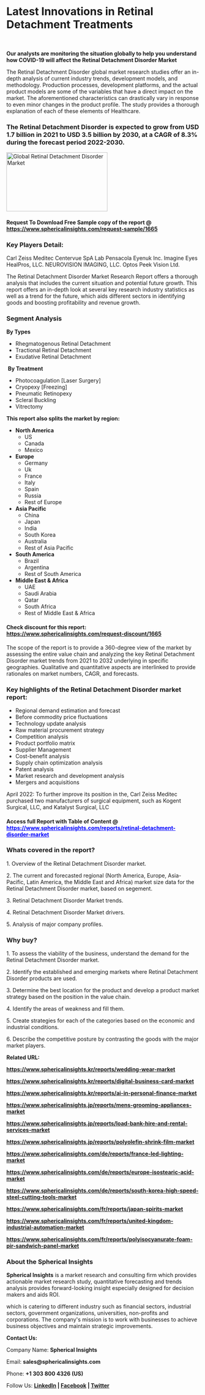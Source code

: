 <p>&nbsp;</p>
<h1><strong>Latest Innovations in Retinal Detachment Treatments</strong></h1>
<p>&nbsp;</p>
<p><strong>Our analysts are monitoring the situation globally to help you understand how COVID-19 will affect the Retinal Detachment Disorder Market</strong></p>
<p>The Retinal Detachment Disorder global market research studies offer an in-depth analysis of current industry trends, development models, and methodology. Production processes, development platforms, and the actual product models are some of the variables that have a direct impact on the market. The aforementioned characteristics can drastically vary in response to even minor changes in the product profile. The study provides a thorough explanation of each of these elements of Healthcare.</p>
<h3>The Retinal Detachment Disorder is expected to grow from USD 1.7 billion in 2021 to USD 3.5 billion by 2030, at a CAGR of 8.3% during the forecast period 2022-2030.</h3>
<p><img src="https://www.sphericalinsights.com/images/rd/rential.png" alt="Global Retinal Detachment Disorder Market" width="264" height="154" /></p>
<h4>Request To Download Free Sample copy of the report @ <a href="https://www.sphericalinsights.com/request-sample/1665" target="_blank">https://www.sphericalinsights.com/request-sample/1665</a></h4>
<h3><strong>Key Players Detail:</strong></h3>
<p>Carl Zeiss Meditec Centervue SpA Lab Pensacola Eyenuk Inc. Imagine Eyes HealPros, LLC. NEUROVISION IMAGING, LLC. Optos Peek Vision Ltd.</p>
<p>The <a>Retinal Detachment Disorder Market Research Report</a> offers a thorough analysis that includes the current situation and potential future growth. This report offers an in-depth look at several key research industry statistics as well as a trend for the future, which aids different sectors in identifying goods and boosting profitability and revenue growth.</p>
<h3><strong>Segment Analysis </strong></h3>
<p><strong>By Types</strong></p>
<ul>
<li>Rhegmatogenous Retinal Detachment</li>
<li>Tractional Retinal Detachment</li>
<li>Exudative Retinal Detachment</li>
</ul>
<p>&nbsp;<strong>By Treatment</strong></p>
<ul>
<li>Photocoagulation [Laser Surgery]</li>
<li>Cryopexy [Freezing]</li>
<li>Pneumatic Retinopexy</li>
<li>Scleral Buckling</li>
<li>Vitrectomy</li>
</ul>
<p><strong>This report also splits the market by region:</strong></p>
<ul>
<li><strong>North America</strong>
<ul>
<li>US</li>
<li>Canada</li>
<li>Mexico</li>
</ul>
</li>
<li><strong>Europe</strong>
<ul>
<li>Germany</li>
<li>Uk</li>
<li>France</li>
<li>Italy</li>
<li>Spain</li>
<li>Russia</li>
<li>Rest of Europe</li>
</ul>
</li>
<li><strong>Asia Pacific</strong>
<ul>
<li>China</li>
<li>Japan</li>
<li>India</li>
<li>South Korea</li>
<li>Australia</li>
<li>Rest of Asia Pacific</li>
</ul>
</li>
<li><strong>South America</strong>
<ul>
<li>Brazil</li>
<li>Argentina</li>
<li>Rest of South America</li>
</ul>
</li>
<li><strong>Middle East &amp; Africa</strong>
<ul>
<li>UAE</li>
<li>Saudi Arabia</li>
<li>Qatar</li>
<li>South Africa</li>
<li>Rest of Middle East &amp; Africa</li>
</ul>
</li>
</ul>
<h4>Check discount for this report: <a href="https://www.sphericalinsights.com/request-discount/1665" target="_blank">https://www.sphericalinsights.com/request-discount/1665</a></h4>
<p>The scope of the report is to provide a 360-degree view of the market by assessing the entire value chain and analyzing the key Retinal Detachment Disorder market trends from 2021 to 2032 underlying in specific geographies. Qualitative and quantitative aspects are interlinked to provide rationales on market numbers, CAGR, and forecasts.</p>
<h3><strong>Key highlights of the Retinal Detachment Disorder market report:</strong></h3>
<ul>
<li>Regional demand estimation and forecast</li>
<li>Before commodity price fluctuations</li>
<li>Technology update analysis</li>
<li>Raw material procurement strategy</li>
<li>Competition analysis</li>
<li>Product portfolio matrix</li>
<li>Supplier Management</li>
<li>Cost-benefit analysis</li>
<li>Supply chain optimization analysis</li>
<li>Patent analysis</li>
<li>Market research and development analysis</li>
<li>Mergers and acquisitions</li>
</ul>
<p>April 2022: To further improve its position in the, Carl Zeiss Meditec purchased two manufacturers of surgical equipment, such as Kogent Surgical, LLC, and Katalyst Surgical, LLC</p>
<h4>Access full Report with Table of Content @ <span style="color: #0000ff;"><a style="color: #0000ff;" href="https://www.sphericalinsights.com/reports/retinal-detachment-disorder-market" target="_blank">https://www.sphericalinsights.com/reports/retinal-detachment-disorder-market</a></span></h4>
<h3><strong>Whats covered in the report?</strong></h3>
<p>1. Overview of the Retinal Detachment Disorder market.</p>
<p>2. The current and forecasted regional (North America, Europe, Asia-Pacific, Latin America, the Middle East and Africa) market size data for the Retinal Detachment Disorder market, based on segement.</p>
<p>3. Retinal Detachment Disorder Market trends.</p>
<p>4. Retinal Detachment Disorder Market drivers.</p>
<p>5. Analysis of major company profiles.</p>
<h3><strong>Why buy?</strong></h3>
<p>1. To assess the viability of the business, understand the demand for the Retinal Detachment Disorder market.</p>
<p>2. Identify the established and emerging markets where Retinal Detachment Disorder products are used.</p>
<p>3. Determine the best location for the product and develop a product market strategy based on the position in the value chain.</p>
<p>4. Identify the areas of weakness and fill them.</p>
<p>5. Create strategies for each of the categories based on the economic and industrial conditions.</p>
<p>6. Describe the competitive posture by contrasting the goods with the major market players.</p>
<p><strong>Related URL:</strong></p>
<p><strong><a href="https://www.sphericalinsights.kr/reports/wedding-wear-markethttps://www.sphericalinsights.kr/reports/digital-business-card-markethttps://www.sphericalinsights.kr/reports/ai-in-personal-finance-market">https://www.sphericalinsights.kr/reports/wedding-wear-market</a></strong></p>
<p><strong><a href="https://www.sphericalinsights.kr/reports/wedding-wear-markethttps://www.sphericalinsights.kr/reports/digital-business-card-markethttps://www.sphericalinsights.kr/reports/ai-in-personal-finance-market">https://www.sphericalinsights.kr/reports/digital-business-card-market</a></strong></p>
<p><strong><a href="https://www.sphericalinsights.kr/reports/wedding-wear-markethttps://www.sphericalinsights.kr/reports/digital-business-card-markethttps://www.sphericalinsights.kr/reports/ai-in-personal-finance-market">https://www.sphericalinsights.kr/reports/ai-in-personal-finance-market</a></strong></p>
<p><strong><a href="https://www.sphericalinsights.jp/reports/mens-grooming-appliances-markethttps://www.sphericalinsights.jp/reports/load-bank-hire-and-rental-services-markethttps://www.sphericalinsights.jp/reports/polyolefin-shrink-film-market">https://www.sphericalinsights.jp/reports/mens-grooming-appliances-market</a></strong></p>
<p><strong><a href="https://www.sphericalinsights.jp/reports/mens-grooming-appliances-markethttps://www.sphericalinsights.jp/reports/load-bank-hire-and-rental-services-markethttps://www.sphericalinsights.jp/reports/polyolefin-shrink-film-market">https://www.sphericalinsights.jp/reports/load-bank-hire-and-rental-services-market</a></strong></p>
<p><strong><a href="https://www.sphericalinsights.jp/reports/mens-grooming-appliances-markethttps://www.sphericalinsights.jp/reports/load-bank-hire-and-rental-services-markethttps://www.sphericalinsights.jp/reports/polyolefin-shrink-film-market">https://www.sphericalinsights.jp/reports/polyolefin-shrink-film-market</a></strong></p>
<p><strong><a href="https://www.sphericalinsights.com/de/reports/france-led-lighting-markethttps://www.sphericalinsights.com/de/reports/europe-isostearic-acid-markethttps://www.sphericalinsights.com/de/reports/south-korea-high-speed-steel-cutting-tools-market">https://www.sphericalinsights.com/de/reports/france-led-lighting-market</a></strong></p>
<p><strong><a href="https://www.sphericalinsights.com/de/reports/france-led-lighting-markethttps://www.sphericalinsights.com/de/reports/europe-isostearic-acid-markethttps://www.sphericalinsights.com/de/reports/south-korea-high-speed-steel-cutting-tools-market">https://www.sphericalinsights.com/de/reports/europe-isostearic-acid-market</a></strong></p>
<p><strong><a href="https://www.sphericalinsights.com/de/reports/france-led-lighting-markethttps://www.sphericalinsights.com/de/reports/europe-isostearic-acid-markethttps://www.sphericalinsights.com/de/reports/south-korea-high-speed-steel-cutting-tools-market">https://www.sphericalinsights.com/de/reports/south-korea-high-speed-steel-cutting-tools-market</a></strong></p>
<p><strong><a href="https://www.sphericalinsights.com/fr/reports/japan-spirits-markethttps://www.sphericalinsights.com/fr/reports/united-kingdom-industrial-automation-markethttps://www.sphericalinsights.com/fr/reports/polyisocyanurate-foam-pir-sandwich-panel-market">https://www.sphericalinsights.com/fr/reports/japan-spirits-market</a></strong></p>
<p><strong><a href="https://www.sphericalinsights.com/fr/reports/japan-spirits-markethttps://www.sphericalinsights.com/fr/reports/united-kingdom-industrial-automation-markethttps://www.sphericalinsights.com/fr/reports/polyisocyanurate-foam-pir-sandwich-panel-market">https://www.sphericalinsights.com/fr/reports/united-kingdom-industrial-automation-market</a></strong></p>
<p><strong><a href="https://www.sphericalinsights.com/fr/reports/japan-spirits-markethttps://www.sphericalinsights.com/fr/reports/united-kingdom-industrial-automation-markethttps://www.sphericalinsights.com/fr/reports/polyisocyanurate-foam-pir-sandwich-panel-market">https://www.sphericalinsights.com/fr/reports/polyisocyanurate-foam-pir-sandwich-panel-market</a></strong></p>
<h3><strong>About the Spherical Insights</strong></h3>
<p><strong>Spherical Insights</strong> is a market research and consulting firm which provides actionable market research study, quantitative forecasting and trends analysis provides forward-looking insight especially designed for decision makers and aids ROI.</p>
<p>which is catering to different industry such as financial sectors, industrial sectors, government organizations, universities, non-profits and corporations. The company's mission is to work with businesses to achieve business objectives and maintain strategic improvements.</p>
<p><strong>Contact Us:</strong></p>
<p>Company Name: <strong>Spherical Insights</strong></p>
<p>Email: <strong>sales@sphericalinsights.com</strong></p>
<p>Phone: <strong>+1 303 800 4326 (US)</strong></p>
<p>Follow Us: <strong><a href="https://www.linkedin.com/company/spherical-insight/"><u>LinkedIn</u></a> | <a href="https://www.facebook.com/sphericalinsights35"><u>Facebook</u></a> | <a href="https://twitter.com/SInsights_US"><u>Twitter</u></a></strong></p>
